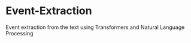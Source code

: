 # Event-Extraction
Event extraction from the text  using Transformers and Natural Language Processing
